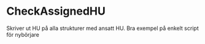 # CheckAssignedHU
Skriver ut HU på alla strukturer med ansatt HU. Bra exempel på enkelt script för nybörjare
